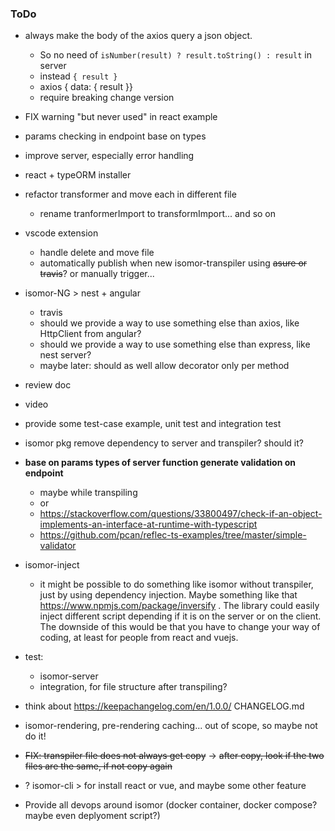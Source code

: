 ### ToDo

- always make the body of the axios query a json object.
  - So no need of `isNumber(result) ? result.toString() : result` in server
  - instead `{ result }`
  - axios { data: { result }}
  - require breaking change version

- FIX warning "but never used" in react example

- params checking in endpoint base on types

- improve server, especially error handling

- react + typeORM installer

- refactor transformer and move each in different file
    - rename tranformerImport to transformImport... and so on

- vscode extension
    - handle delete and move file
    - automatically publish when new isomor-transpiler using ~~asure or travis~~? or manually trigger...

- isomor-NG > nest + angular
    - travis
    - should we provide a way to use something else than axios, like HttpClient from angular?
    - should we provide a way to use something else than express, like nest server?
    - maybe later: should as well allow decorator only per method

- review doc
- video
- provide some test-case example, unit test and integration test

- isomor pkg remove dependency to server and transpiler? should it?

- **base on params types of server function generate validation on endpoint**
  - maybe while transpiling
  - or
  - https://stackoverflow.com/questions/33800497/check-if-an-object-implements-an-interface-at-runtime-with-typescript
  - https://github.com/pcan/reflec-ts-examples/tree/master/simple-validator

- isomor-inject
  - it might be possible to do something like isomor without transpiler, just by using dependency injection. Maybe something like that https://www.npmjs.com/package/inversify . The library could easily inject different script depending if it is on the server or on the client. The downside of this would be that you have to change your way of coding, at least for people from react and vuejs.

- test:
  - isomor-server
  - integration, for file structure after transpiling?

- think about https://keepachangelog.com/en/1.0.0/ CHANGELOG.md



- isomor-rendering, pre-rendering caching... out of scope, so maybe not do it!


- ~~FIX: transpiler file does not always get copy~~
  -> ~~after copy, look if the two files are the same, if not copy again~~

- ? isomor-cli > for install react or vue, and maybe some other feature

- Provide all devops around isomor (docker container, docker compose? maybe even deplyoment script?)
